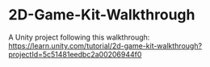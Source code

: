 # 2D-Game-Kit-Walkthrough

A Unity project following this walkthrough: https://learn.unity.com/tutorial/2d-game-kit-walkthrough?projectId=5c51481eedbc2a00206944f0
